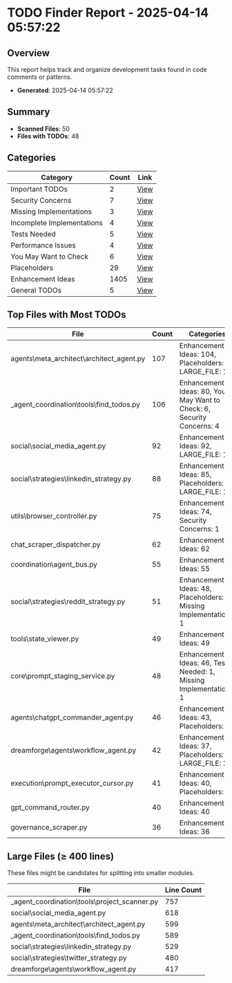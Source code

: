 # TODO Finder Report - 2025-04-14 05:57:22

## Overview
This report helps track and organize development tasks found in code comments or patterns.
- **Generated**: 2025-04-14 05:57:22

## Summary
- **Scanned Files**: 50
- **Files with TODOs**: 48

## Categories
| Category | Count | Link |
| --- | --- | --- |
| Important TODOs | 2 | [View](todo_report_categories\important.md) |
| Security Concerns | 7 | [View](todo_report_categories\security_concern.md) |
| Missing Implementations | 3 | [View](todo_report_categories\missing_implementation.md) |
| Incomplete Implementations | 4 | [View](todo_report_categories\incomplete.md) |
| Tests Needed | 5 | [View](todo_report_categories\test_needed.md) |
| Performance Issues | 4 | [View](todo_report_categories\performance_issue.md) |
| You May Want to Check | 6 | [View](todo_report_categories\you_may_want_to_check.md) |
| Placeholders | 29 | [View](todo_report_categories\placeholder.md) |
| Enhancement Ideas | 1405 | [View](todo_report_categories\enhancement.md) |
| General TODOs | 5 | [View](todo_report_categories\general.md) |

## Top Files with Most TODOs
| File | Count | Categories |
| --- | --- | --- |
| agents\meta_architect\architect_agent.py | 107 | Enhancement Ideas: 104, Placeholders: 2, LARGE_FILE: 1 |
| _agent_coordination\tools\find_todos.py | 106 | Enhancement Ideas: 80, You May Want to Check: 6, Security Concerns: 4 |
| social\social_media_agent.py | 92 | Enhancement Ideas: 92, LARGE_FILE: 1 |
| social\strategies\linkedin_strategy.py | 88 | Enhancement Ideas: 85, Placeholders: 2, LARGE_FILE: 1 |
| utils\browser_controller.py | 75 | Enhancement Ideas: 74, Security Concerns: 1 |
| chat_scraper_dispatcher.py | 62 | Enhancement Ideas: 62 |
| coordination\agent_bus.py | 55 | Enhancement Ideas: 55 |
| social\strategies\reddit_strategy.py | 51 | Enhancement Ideas: 48, Placeholders: 2, Missing Implementations: 1 |
| tools\state_viewer.py | 49 | Enhancement Ideas: 49 |
| core\prompt_staging_service.py | 48 | Enhancement Ideas: 46, Tests Needed: 1, Missing Implementations: 1 |
| agents\chatgpt_commander_agent.py | 46 | Enhancement Ideas: 43, Placeholders: 3 |
| dreamforge\agents\workflow_agent.py | 42 | Enhancement Ideas: 37, Placeholders: 3, LARGE_FILE: 1 |
| execution\prompt_executor_cursor.py | 41 | Enhancement Ideas: 40, Placeholders: 1 |
| gpt_command_router.py | 40 | Enhancement Ideas: 40 |
| governance_scraper.py | 36 | Enhancement Ideas: 36 |

## Large Files (≥ 400 lines)
These files might be candidates for splitting into smaller modules.

| File | Line Count |
| --- | --- |
| _agent_coordination\tools\project_scanner.py | 757 |
| social\social_media_agent.py | 618 |
| agents\meta_architect\architect_agent.py | 599 |
| _agent_coordination\tools\find_todos.py | 589 |
| social\strategies\linkedin_strategy.py | 529 |
| social\strategies\twitter_strategy.py | 480 |
| dreamforge\agents\workflow_agent.py | 417 |
